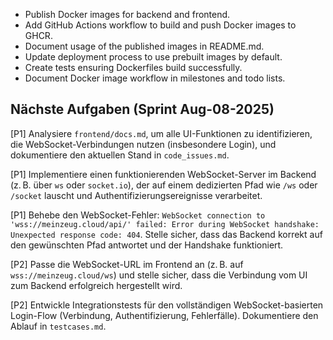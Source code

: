- Publish Docker images for backend and frontend.
- Add GitHub Actions workflow to build and push Docker images to GHCR.
- Document usage of the published images in README.md.
- Update deployment process to use prebuilt images by default.
- Create tests ensuring Dockerfiles build successfully.
- Document Docker image workflow in milestones and todo lists.

## Nächste Aufgaben (Sprint Aug-08-2025)

[P1] Analysiere `frontend/docs.md`, um alle UI-Funktionen zu identifizieren, die WebSocket-Verbindungen nutzen (insbesondere Login), und dokumentiere den aktuellen Stand in `code_issues.md`.

[P1] Implementiere einen funktionierenden WebSocket-Server im Backend (z. B. über `ws` oder `socket.io`), der auf einem dedizierten Pfad wie `/ws` oder `/socket` lauscht und Authentifizierungsereignisse verarbeitet.

[P1] Behebe den WebSocket-Fehler: `WebSocket connection to 'wss://meinzeug.cloud/api/' failed: Error during WebSocket handshake: Unexpected response code: 404`. Stelle sicher, dass das Backend korrekt auf den gewünschten Pfad antwortet und der Handshake funktioniert.

[P2] Passe die WebSocket-URL im Frontend an (z. B. auf `wss://meinzeug.cloud/ws`) und stelle sicher, dass die Verbindung vom UI zum Backend erfolgreich hergestellt wird.

[P2] Entwickle Integrationstests für den vollständigen WebSocket-basierten Login-Flow (Verbindung, Authentifizierung, Fehlerfälle). Dokumentiere den Ablauf in `testcases.md`.

